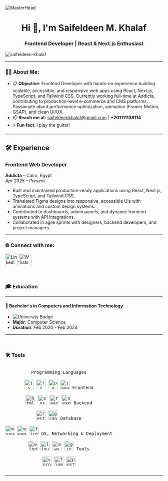 ![MasterHead](https://i.redd.it/bpxxqqvps4h91.gif)
<h1 align="center">Hi 👋, I'm Saifeldeen M. Khalaf</h1>
<h3 align="center">Frontend Developer | React & Next.js Enthusiast</h3>

<p align="left"> 
  <img src="https://komarev.com/ghpvc/?username=saifeldeen-khalaf&label=Profile%20views&color=0e75b6&style=flat" alt="saifeldeen-khalaf" /> 
</p>

---

### 👨‍💻 About Me:
- 📋 **Objective**: Frontend Developer with hands-on experience building scalable, accessible, and responsive web apps using React, Next.js, TypeScript, and Tailwind CSS. Currently working full-time at Addicta, contributing to production-level e-commerce and CMS platforms. Passionate about performance optimization, animation (Framer Motion, GSAP), and clean UI/UX. 
- 📫 **Reach me at**: [saifeldeenkhalaf@gmail.com](mailto:saifeldeenkhalaf@gmail.com) | **+201111138114**  
- ⚡ **Fun fact**: I play the guitar!  

---

## 🛠️ Experience

### Frontend Web Developer  
**Addicta** – Cairo, Egypt  
*Apr 2025 – Present*

- Built and maintained production-ready applications using React, Next.js, TypeScript, and Tailwind CSS.
- Translated Figma designs into responsive, accessible UIs with animations and custom design systems.
- Contributed to dashboards, admin panels, and dynamic frontend systems with API integrations.
- Collaborated in agile sprints with designers, backend developers, and project managers.

---

<h3 align="left">🌐 Connect with me:</h3>
<p align="left">
  <a href="https://linkedin.com/in/saifeldeen-mohamed-khalaf/" target="_blank">
    <img align="center" src="https://raw.githubusercontent.com/rahuldkjain/github-profile-readme-generator/master/src/images/icons/Social/linked-in-alt.svg" alt="LinkedIn - Saifeldeen Khalaf" height="40" width="40" />
  </a>
  <a href="https://wa.me/+201111138114" target="_blank">
    <img align="center" src="https://upload.wikimedia.org/wikipedia/commons/6/6b/WhatsApp.svg" alt="WhatsApp - Saifeldeen Khalaf" height="40" width="40" />
  </a>
</p>

<br>

### 🎓 Education

---

#### 🏫 **Bachelor's in Computers and Information Technology**

- ![University Badge](https://img.shields.io/badge/Future_University_in_Egypt-0055A4?style=flat&logo=university&logoColor=white)
- **Major**: Computer Science
- **Duration**: Feb 2020 - Feb 2024

---

<br>

### 🛠️ Tools
<div>
  <p style="display: inline-block;" align="center">
    <kbd>
      <kbd>Programming Languages</kbd>
      <br>
      <br>
      <img width="30px" src="https://cdn.jsdelivr.net/gh/devicons/devicon/icons/javascript/javascript-original.svg" alt="js" title="JavaScript"/>
      <img width="30px" src="https://cdn.jsdelivr.net/gh/devicons/devicon/icons/typescript/typescript-original.svg" alt="ts" title="TypeScript"/> 
      <img width="30px" src="https://cdn.jsdelivr.net/gh/devicons/devicon/icons/python/python-original.svg" alt="py" title="Python"/> 
      <img width="30px" src="https://cdn.jsdelivr.net/gh/devicons/devicon/icons/java/java-original.svg" alt="java" title="Java"/>  
    </kbd>
    <kbd>
      <kbd>Frontend</kbd>
      <br>
      <br>
      <img width="30px" src="https://cdn.jsdelivr.net/gh/devicons/devicon/icons/html5/html5-original.svg" alt="html" title="HTML5"/> 
      <img width="30px" src="https://cdn.jsdelivr.net/gh/devicons/devicon/icons/css3/css3-original.svg" alt="css" title="CSS3"/> 
      <img width="30px" src="https://cdn.jsdelivr.net/gh/devicons/devicon/icons/react/react-original.svg" alt="react" title="React.js"/>
      <img width="30px" src="https://cdn.jsdelivr.net/gh/devicons/devicon/icons/nextjs/nextjs-line.svg" alt="nextjs" title="Next.js"/>
    </kbd>
    <kbd>
      <kbd>Backend</kbd>
      <br>
      <br>
      <img width="30px" src="https://user-images.githubusercontent.com/25181517/187070862-03888f18-2e63-4332-95fb-3ba4f2708e59.png" alt="rest" title="REST API"/>
      <img width="30px" src="https://user-images.githubusercontent.com/25181517/192107856-aa92c8b1-b615-47c3-9141-ed0d29a90239.png" alt="graphql" title="GraphQL"/>
    </kbd>
    <kbd>
      <kbd>Database</kbd>
      <br>
      <br>
      <img width="30px" src="https://cdn.jsdelivr.net/gh/devicons/devicon/icons/mysql/mysql-original.svg" alt="mysql" title="MySQL"/>
      <img width="30px" src="https://cdn.jsdelivr.net/gh/devicons/devicon/icons/mongodb/mongodb-original.svg" alt="mongodb" title="MongoDB"/>
      <img width="30px" src="https://cdn.jsdelivr.net/gh/devicons/devicon/icons/firebase/firebase-plain.svg" alt="firebase" title="Google Firebase"/>
    </kbd>
    <kbd>
      <kbd>OS, Networking & Deployment</kbd>
      <br>
      <br>
      <img width="30px" src="https://cdn.jsdelivr.net/gh/devicons/devicon/icons/windows8/windows8-original.svg" alt="windows" title="Windows"/>
      <img width="30px" src="https://cdn.jsdelivr.net/gh/devicons/devicon/icons/linux/linux-original.svg" alt="linux" title="Linux"/>
      <img width="30px" src="https://user-images.githubusercontent.com/25181517/183896132-54262f2e-6d98-41e3-8888-e40ab5a17326.png" alt="aws" title="AWS"/>
      <img width="30px" src="https://cdn.jsdelivr.net/gh/devicons/devicon/icons/git/git-original.svg" alt="git" title="Git"/>
    </kbd>
    <kbd>
      <kbd>Tools</kbd>
      <br>
      <br>
      <img width="30px" src="https://cdn.jsdelivr.net/gh/devicons/devicon/icons/visualstudio/visualstudio-plain.svg" alt="vscode" title="Visual Studio Code"/>
      <img width="30px" src="https://cdn.jsdelivr.net/gh/devicons/devicon/icons/figma/figma-original.svg" alt="figma" title="Figma"/>
      <img width="30px" src="https://cdn.jsdelivr.net/gh/devicons/devicon/icons/postman/postman-original.svg" alt="postman" title="Postman"/>
    </kbd>
  </p>
</div>



---

